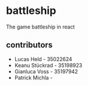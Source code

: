 # battleship
The game battleship in react

## contributors
- Lucas Held - 35022624
- Keanu Stückrad - 35198923
- Gianluca Voss - 35197942
- Patrick Michla - 
